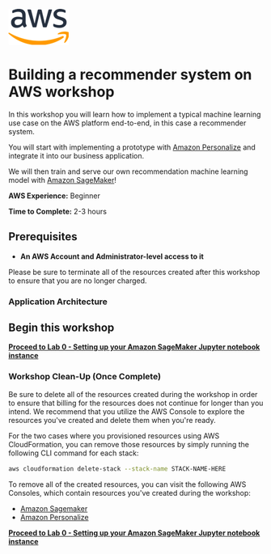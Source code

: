 ![Workshops](./assets/aws.png)

# Building a recommender system on AWS workshop

In this workshop you will learn how to implement a typical machine learning use case on the AWS platform end-to-end, in this case a recommender system.

You will start with implementing a prototype with [Amazon Personalize](https://aws.amazon.com/personalize/) and integrate it into our business application.

We will then train and serve our own recommendation machine learning model with [Amazon SageMaker](https://aws.amazon.com/sagemaker/)!

**AWS Experience:** Beginner

**Time to Complete:** 2-3 hours

## Prerequisites

- **An AWS Account and Administrator-level access to it**

Please be sure to terminate all of the resources created after this workshop to ensure that you are no longer charged.

### Application Architecture

## Begin this workshop

**[Proceed to Lab 0 - Setting up your Amazon SageMaker Jupyter notebook instance](/lab-0-setting-up-your-notebook)**

### Workshop Clean-Up (Once Complete)

Be sure to delete all of the resources created during the workshop in order to ensure that billing for the resources does not continue for longer than you intend. We recommend that you utilize the AWS Console to explore the resources you've created and delete them when you're ready.

For the two cases where you provisioned resources using AWS CloudFormation, you can remove those resources by simply running the following CLI command for each stack:

```bash
aws cloudformation delete-stack --stack-name STACK-NAME-HERE
```

To remove all of the created resources, you can visit the following AWS Consoles, which contain resources you've created during the workshop:

- [Amazon Sagemaker](https://console.aws.amazon.com/sagemaker/home)
- [Amazon Personalize](https://us-east-1.console.aws.amazon.com/personalize/home)

**[Proceed to Lab 0 - Setting up your Amazon SageMaker Jupyter notebook instance](/lab-0-setting-up-your-notebook)**
